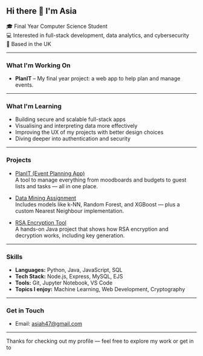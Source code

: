 ## Hi there 👋 I'm Asia 

🎓 Final Year Computer Science Student  
💻 Interested in full-stack development, data analytics, and cybersecurity  
📍 Based in the UK  

---

### What I'm Working On

- **PlanIT** – My final year project: a web app to help plan and manage events.  
---

### What I'm Learning

- Building secure and scalable full-stack apps  
- Visualising and interpreting data more effectively  
- Improving the UX of my projects with better design choices  
- Diving deeper into authentication and security

---

### Projects

- [PlanIT (Event Planning App)](https://github.com/asiah47/planit-app)  
  A tool to manage everything from moodboards and budgets to guest lists and tasks — all in one place.

- [Data Mining Assignment](https://github.com/asiah47/data-mining-assignment)  
  Includes models like k-NN, Random Forest, and XGBoost — plus a custom Nearest Neighbour implementation.

- [RSA Encryption Tool](https://github.com/asiah47/rsa-encryption-java)  
  A hands-on Java project that shows how RSA encryption and decryption works, including key generation.

---

### Skills

- **Languages:** Python, Java, JavaScript, SQL  
- **Tech Stack:** Node.js, Express, MySQL, EJS  
- **Tools:** Git, Jupyter Notebook, VS Code  
- **Topics I enjoy:** Machine Learning, Web Development, Cryptography

---

### Get in Touch

- Email: asiah47@gmail.com


---

Thanks for checking out my profile — feel free to explore my work or get in to

